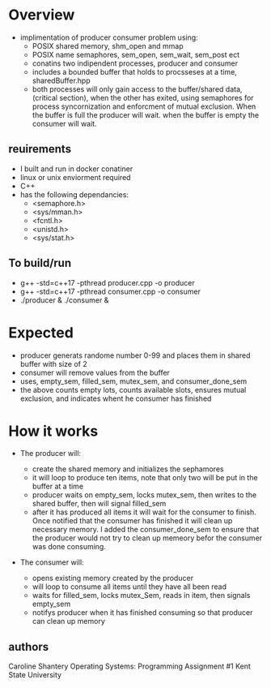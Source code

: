 # Overview
- implimentation of producer consumer problem using:
    - POSIX shared memory, shm_open and mmap
    - POSIX name semaphores, sem_open, sem_wait, sem_post ect
    - conatins two indipendent processes, producer and consumer
    - includes a bounded buffer that holds to procsseses at a time, sharedBuffer.hpp
    - both processes will only gain access to the buffer/shared data, (critical section), when the other has exited, using semaphores for process syncornization and enforcment of mutual exclusion. When the buffer is full the producer will wait. when the buffer is empty the consumer will wait. 

## reuirements 
- I built and run in docker conatiner
- linux or unix enviorment required
- C++ 
- has the following dependancies:
    - <semaphore.h>
    - <sys/mman.h>
    - <fcntl.h>
    - <unistd.h>
    - <sys/stat.h>


## To build/run
- g++ -std=c++17 -pthread producer.cpp -o producer
- g++ -std=c++17 -pthread consumer.cpp -o consumer
- ./producer & ./consumer &


# Expected 
- producer generats randome number 0-99 and places them in shared buffer with size of 2
- consumer will remove values from the buffer
- uses, empty_sem, filled_sem, mutex_sem, and consumer_done_sem
- the above counts empty lots, counts available slots, ensures mutual exclusion, and indicates whent he consumer has finished

# How it works
- The producer will:
    - create the shared memory and initializes the sephamores 
    - it will loop to produce ten items, note that only two will be put in the buffer at a time
    - producer waits on empty_sem, locks mutex_sem, then writes to the shared buffer, then will signal filled_sem
    - after it has produced all items it will wait for the consumer to finish. Once notified that the consumer has finished it will clean up necessary memory. I added the consumer_done_sem to ensure that the producer would not try to clean up memeory befor the consumer was done consuming. 

- The consumer will:
    - opens existing memory created by the producer
    - will loop to consume all items until they have all been read
    - waits for filled_sem, locks mutex_Sem, reads in item, then signals empty_sem
    - notifys producer when it has finished consuming so that producer can clean up memory

## authors 
Caroline Shantery
Operating Systems: Programming Assignment #1
Kent State University